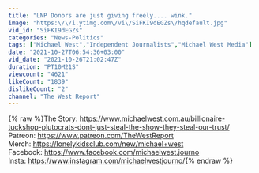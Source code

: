 ```yaml
---
title: "LNP Donors are just giving freely.... wink."
image: "https:\/\/i.ytimg.com\/vi\/SiFKI9dEGZs\/hqdefault.jpg"
vid_id: "SiFKI9dEGZs"
categories: "News-Politics"
tags: ["Michael West","Independent Journalists","Michael West Media"]
date: "2021-10-27T06:54:36+03:00"
vid_date: "2021-10-26T21:02:47Z"
duration: "PT10M21S"
viewcount: "4621"
likeCount: "1839"
dislikeCount: "2"
channel: "The West Report"
---
```

{% raw %}The Story: <a rel="nofollow" target="blank" href="https://www.michaelwest.com.au/billionaire-tuckshop-plutocrats-dont-just-steal-the-show-they-steal-our-trust/">https://www.michaelwest.com.au/billionaire-tuckshop-plutocrats-dont-just-steal-the-show-they-steal-our-trust/</a><br />Patreon: <a rel="nofollow" target="blank" href="https://www.patreon.com/TheWestReport">https://www.patreon.com/TheWestReport</a> <br />Merch: <a rel="nofollow" target="blank" href="https://lonelykidsclub.com/new/michael+west">https://lonelykidsclub.com/new/michael+west</a><br />Facebook: <a rel="nofollow" target="blank" href="https://www.facebook.com/michaelwest.journo">https://www.facebook.com/michaelwest.journo</a><br />Insta: <a rel="nofollow" target="blank" href="https://www.instagram.com/michaelwestjourno/">https://www.instagram.com/michaelwestjourno/</a>{% endraw %}
